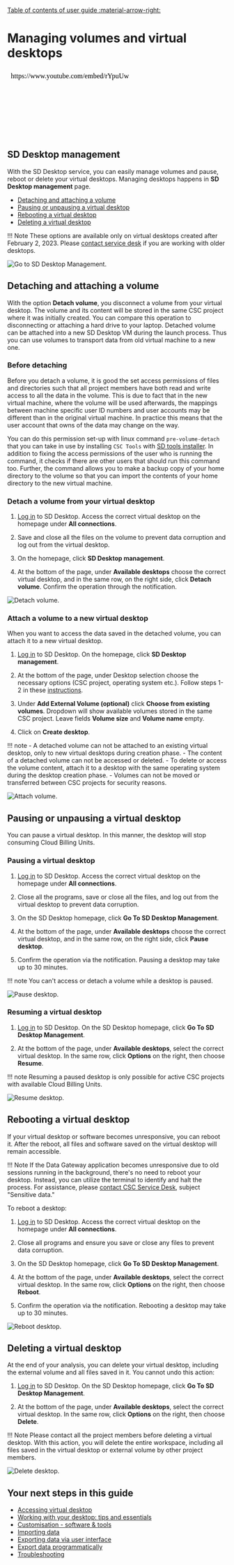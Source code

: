 [Table of contents of user guide :material-arrow-right:](sd-services-toc.md)

# Managing volumes and virtual desktops

<iframe width="280" height="155" srcdoc="https://www.youtube.com/embed/rYpuUwm8LhQ" title="Manage virtual desktops in the SD Desktop service" frameborder="0" allow="accelerometer; autoplay; clipboard-write; encrypted-media; gyroscope; picture-in-picture; web-share" referrerpolicy="strict-origin-when-cross-origin" allowfullscreen></iframe>

## SD Desktop management

With the SD Desktop service, you can easily manage volumes and pause, reboot or delete your virtual desktops. Managing desktops happens in **SD Desktop management** page.

* [Detaching and attaching a volume](#detaching-and-attaching-a-volume)
* [Pausing or unpausing a virtual desktop](#pausing-or-unpausing-a-virtual-desktop)
* [Rebooting a virtual desktop](#rebooting-a-virtual-desktop)
* [Deleting a virtual desktop](#deleting-a-virtual-desktop)

!!! Note
    These options are available only on virtual desktops created after February 2, 2023. Please [contact service desk](../../support/contact.md) if you are working with older desktops. 

![Go to SD Desktop Management.](https://a3s.fi/docs-files/sensitive-data/SD_Desktop/SD-Desktop_GoToManagement.png)

## Detaching and attaching a volume 


With the option **Detach volume**, you disconnect a volume from your virtual desktop. The volume and its content will be stored in the same CSC project where it was initially created. You can compare this operation to disconnecting or attaching a hard drive to your laptop. Detached volume can be attached into a new SD Desktop VM during the launch process. Thus you can use volumes to transport data from old virtual machine to a new one.

### Before detaching

Before you detach a volume, it is good the set access permissions of files and directories such that all project members have both read and write access to all the data in the volume. This is due to fact that in the new virtual machine, where the volume will be used afterwards, the mappings between machine specific user ID numbers and user accounts may be different than in the original virtual machine. In practice this means that the user account that owns of the data may change on the way. 

You can do this permission set-up with linux command `pre-volume-detach` that you can take in use by installing `CSC Tools` with [SD tools installer](./sd-desktop-software.md#customisation-via-sd-software-installer). In addition to fixing the access permissions of the user who is running the command, it checks if there are other users that should run this command too. Further, the command allows you to make a backup copy of your home directory to the volume so that you can import the contents of your home directory to the new virtual machine.


### Detach a volume from your virtual desktop

1. [Log in](./sd-desktop-login.md) to SD Desktop. Access the correct virtual desktop on the homepage under **All connections**.

2. Save and close all the files on the volume to prevent data corruption and log out from the virtual desktop.

3. On the homepage, click **SD Desktop management**.

4. At the bottom of the page, under **Available desktops** choose the correct virtual desktop, and in the same row, on the right side, click **Detach volume**.
Confirm the operation through the notification.

![Detach volume.](https://a3s.fi/docs-files/sensitive-data/SD_Desktop/Detach_volume.png)

### Attach a volume to a new virtual desktop

When you want to access the data saved in the detached volume, you can attach it to a new virtual desktop.

1. [Log in](./sd-desktop-login.md) to SD Desktop. On the homepage, click **SD Desktop management**.

2. At the bottom of the page, under Desktop selection choose the necessary options (CSC project, operating system etc.). Follow steps 1-2 in these [instructions](./sd-desktop-create.md).

3. Under **Add External Volume (optional)** click **Choose from existing volumes**. Dropdown will show available volumes stored in the same CSC project. Leave fields **Volume size** and **Volume name** empty. 

4. Click on **Create desktop**.


!!! note
    - A detached volume can not be attached to an existing virtual desktop, only to new virtual desktops during creation phase. 
    - The content of a detached volume can not be accessed or deleted.
    - To delete or access the volume content, attach it to a desktop with the same operating system during the desktop creation phase. 
    - Volumes can not be moved or transferred between CSC projects for security reasons.

![Attach volume.](https://a3s.fi/docs-files/sensitive-data/SD_Desktop/Attach_volume.png)


## Pausing or unpausing a virtual desktop

You can pause a virtual desktop. In this manner, the desktop will stop consuming Cloud Billing Units.

### Pausing a virtual desktop

1. [Log in](./sd-desktop-login.md) to SD Desktop. Access the correct virtual desktop on the homepage under **All connections**.

2. Close all the programs, save or close all the files, and log out from the virtual desktop to prevent data corruption. 

3. On the SD Desktop homepage, click **Go To SD Desktop Management**.

4. At the bottom of the page, under **Available desktops** choose the correct virtual desktop, and in the same row, on the right side, click **Pause desktop**. 

5. Confirm the operation via the notification. Pausing a desktop may take up to 30 minutes.

!!! note
    You can't access or detach a volume while a desktop is paused.

![Pause desktop.](https://a3s.fi/docs-files/sensitive-data/SD_Desktop/Pause_desktop.png)

### Resuming a virtual desktop

1. [Log in](./sd-desktop-login.md) to SD Desktop. On the SD Desktop homepage, click **Go To SD Desktop Management**.

2. At the bottom of the page, under **Available desktops**, select the correct virtual desktop. In the same row, click **Options** on the right, then choose **Resume**.

!!! note
    Resuming a paused desktop is only possible for active CSC projects with available Cloud Billing Units.

![Resume desktop.](https://a3s.fi/docs-files/sensitive-data/SD_Desktop/Resume_desktop.png)


## Rebooting a virtual desktop

If your virtual desktop or software becomes unresponsive, you can reboot it. After the reboot, all files and software saved on the virtual desktop will remain accessible.

!!! Note
    If the Data Gateway application becomes unresponsive due to old sessions running in the background, there's no need to reboot your desktop. Instead, you can utilize the terminal to identify and halt the process. For assistance, please [contact CSC Service Desk](../../support/contact.md), subject "Sensitive data."

To reboot a desktop:

1. [Log in](./sd-desktop-login.md) to SD Desktop. Access the correct virtual desktop on the homepage under **All connections**.

2. Close all programs and ensure you save or close any files to prevent data corruption.
    
3. On the SD Desktop homepage, click **Go To SD Desktop Management**.
    
4. At the bottom of the page, under **Available desktops**, select the correct virtual desktop. In the same row, click **Options** on the right, then choose **Reboot**.
    
5. Confirm the operation via the notification. Rebooting a desktop may take up to 30 minutes.

![Reboot desktop.](https://a3s.fi/docs-files/sensitive-data/SD_Desktop/Reboot_desktop.png)

## Deleting a virtual desktop

At the end of your analysis, you can delete your virtual desktop, including the external volume and all files saved in it. You cannot undo this action:

1. [Log in](./sd-desktop-login.md) to SD Desktop. On the SD Desktop homepage, click **Go To SD Desktop Management**.

2. At the bottom of the page, under **Available desktops**, select the correct virtual desktop. In the same row, click **Options** on the right, then choose **Delete**.

!!! Note
    Please contact all the project members before deleting a virtual desktop. With this action, you will delete the entire workspace, including all files saved in the virtual desktop or external volume by other project members. 

![Delete desktop.](https://a3s.fi/docs-files/sensitive-data/SD_Desktop/Delete_desktop.png)


## Your next steps in this guide

* [Accessing virtual desktop](./sd-desktop-access-vm.md)
* [Working with your desktop: tips and essentials](./sd-desktop-working.md)
* [Customisation - software & tools](./sd-desktop-software.md)
* [Importing data ](./sd-desktop-access.md)
* [Exporting data  via user interface](./sd-desktop-export.md)
* [Export data programmatically](./sd-desktop-export-commandline.md)
* [Troubleshooting](./sd-desktop-troubleshooting.md)


